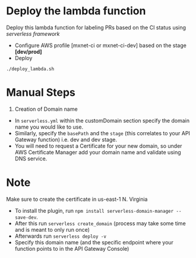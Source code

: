 # Deploy the lambda function
Deploy this lambda function for labeling PRs based on the CI status using _serverless framework_
- Configure AWS profile [mxnet-ci or mxnet-ci-dev] based on the stage **[dev/prod]**
- Deploy
```
./deploy_lambda.sh
```

# Manual Steps
1. Creation of Domain name
- In `serverless.yml` within the customDomain section specify the domain name you would like to use.
- Similarly, specify the `basePath` and the `stage` (this correlates to your API Gateway function) i.e. dev and dev stage.
- You will need to request a Certificate for your new domain, so under AWS Certificate Manager add your domain name and validate using DNS service.
# Note
Make sure to create the certificate in us-east-1 N. Virginia
- To install the plugin, run `npm install serverless-domain-manager --save-dev`.
- After this run `serverless create_domain` (process may take some time and is meant to only run once)
- Afterwards run `serverless deploy -v`
- Specify this domain name (and the specific endpoint where your function points to in the API Gateway Console)